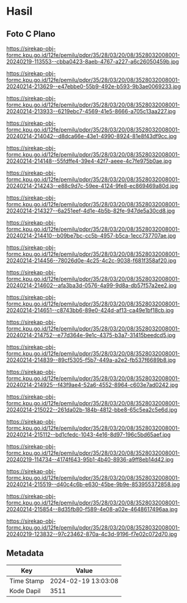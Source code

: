 # Hasil

## Foto C Plano

https://sirekap-obj-formc.kpu.go.id/12fe/pemilu/pdpr/35/28/03/20/08/3528032008001-20240219-113553--cbba0423-8aeb-4767-a227-a6c26050459b.jpg

https://sirekap-obj-formc.kpu.go.id/12fe/pemilu/pdpr/35/28/03/20/08/3528032008001-20240214-213629--e47ebbe0-55b9-492e-b593-9b3ae0069233.jpg

https://sirekap-obj-formc.kpu.go.id/12fe/pemilu/pdpr/35/28/03/20/08/3528032008001-20240214-213933--6219ebc7-4569-41e5-8666-a705c13aa227.jpg

https://sirekap-obj-formc.kpu.go.id/12fe/pemilu/pdpr/35/28/03/20/08/3528032008001-20240214-214042--d8dca66e-43e1-4990-8924-81e8f43df9cc.jpg

https://sirekap-obj-formc.kpu.go.id/12fe/pemilu/pdpr/35/28/03/20/08/3528032008001-20240214-214148--55fdffe4-39e4-42f7-aeee-4c7fe975b0ae.jpg

https://sirekap-obj-formc.kpu.go.id/12fe/pemilu/pdpr/35/28/03/20/08/3528032008001-20240214-214243--e88c9d7c-59ee-4124-9fe8-ec869469a80d.jpg

https://sirekap-obj-formc.kpu.go.id/12fe/pemilu/pdpr/35/28/03/20/08/3528032008001-20240214-214327--6a251eef-4d1e-4b5b-82fe-947de5a30cd8.jpg

https://sirekap-obj-formc.kpu.go.id/12fe/pemilu/pdpr/35/28/03/20/08/3528032008001-20240214-214410--b09be7bc-cc5b-4957-b5ca-1ecc737707ae.jpg

https://sirekap-obj-formc.kpu.go.id/12fe/pemilu/pdpr/35/28/03/20/08/3528032008001-20240214-214456--78026d0e-4c25-4c2c-9038-f681f358af20.jpg

https://sirekap-obj-formc.kpu.go.id/12fe/pemilu/pdpr/35/28/03/20/08/3528032008001-20240214-214602--afa3ba3d-0576-4a99-9d8a-db57f57a2ee2.jpg

https://sirekap-obj-formc.kpu.go.id/12fe/pemilu/pdpr/35/28/03/20/08/3528032008001-20240214-214651--c8743bb6-89e0-424d-af13-ca49e1bf18cb.jpg

https://sirekap-obj-formc.kpu.go.id/12fe/pemilu/pdpr/35/28/03/20/08/3528032008001-20240214-214752--e77d364e-9e1c-4375-b3a7-31415beedcd5.jpg

https://sirekap-obj-formc.kpu.go.id/12fe/pemilu/pdpr/35/28/03/20/08/3528032008001-20240214-214839--89cf5305-f5b7-449a-a2e2-fb537f6689b8.jpg

https://sirekap-obj-formc.kpu.go.id/12fe/pemilu/pdpr/35/28/03/20/08/3528032008001-20240214-214925--f43f9ae4-52a6-4552-8964-c603e7ad0242.jpg

https://sirekap-obj-formc.kpu.go.id/12fe/pemilu/pdpr/35/28/03/20/08/3528032008001-20240214-215022--261da02b-184b-4812-bbe8-65c5ea2c5e6d.jpg

https://sirekap-obj-formc.kpu.go.id/12fe/pemilu/pdpr/35/28/03/20/08/3528032008001-20240214-215112--bd1cfedc-1043-4e16-8d97-196c5bd65aef.jpg

https://sirekap-obj-formc.kpu.go.id/12fe/pemilu/pdpr/35/28/03/20/08/3528032008001-20240219-114734--4174f643-95b1-4b40-8936-a9ff8eb14d42.jpg

https://sirekap-obj-formc.kpu.go.id/12fe/pemilu/pdpr/35/28/03/20/08/3528032008001-20240214-215519--d40c4c6b-e630-45be-9b9e-853955372858.jpg

https://sirekap-obj-formc.kpu.go.id/12fe/pemilu/pdpr/35/28/03/20/08/3528032008001-20240214-215854--8d35fb80-f589-4e08-a02e-4648617496aa.jpg

https://sirekap-obj-formc.kpu.go.id/12fe/pemilu/pdpr/35/28/03/20/08/3528032008001-20240219-123832--97c23462-870a-4c3d-9196-f7e02c072d70.jpg


## Metadata

| Key        | Value               |
| ---------- | ------------------- |
| Time Stamp | 2024-02-19 13:03:08 |
| Kode Dapil | 3511                |




